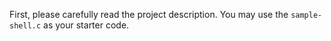 First, please carefully read the project description. You may use the `sample-shell.c` as your starter code.
